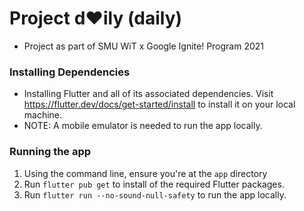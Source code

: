 # Project d❤️ily (daily)
- Project as part of SMU WiT x Google Ignite! Program 2021

### Installing Dependencies
- Installing Flutter and all of its associated dependencies. Visit https://flutter.dev/docs/get-started/install to install it on your local machine.
- NOTE: A mobile emulator is needed to run the app locally.

### Running the app
1. Using the command line, ensure you're at the ```app``` directory
2. Run ```flutter pub get``` to install of the required Flutter packages.
3. Run ```flutter run --no-sound-null-safety``` to run the app locally.


